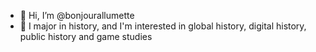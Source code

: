 - 👋 Hi, I’m @bonjourallumette
- 👀 I major in history, and I'm interested in global history, digital history, public history and game studies


<!---
bonjourallumette/bonjourallumette is a ✨ special ✨ repository because its `README.md` (this file) appears on your GitHub profile.
You can click the Preview link to take a look at your changes.
--->
